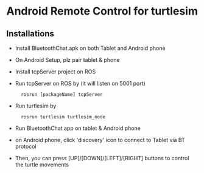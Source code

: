 # Android Remote Control for turtlesim

## Installations
* Install BluetoothChat.apk on both Tablet and Android phone
* On Android Setup, plz pair tablet & phone
* Install tcpServer project on ROS
* Run tcpServer on ROS by  (it will listen on 5001 port)

        rosrun [packageName] tcpServer
        
* Run turtlesim by

        rosrun turtlesim turtlesim_node
        
* Run BluetoothChat app on tablet & Android phone
* on Android phone, click 'discovery' icon to connect to Tablet via BT protocol
* Then, you can press [UP]/[DOWN]/[LEFT]/[RIGHT] buttons to control the turtle movements
